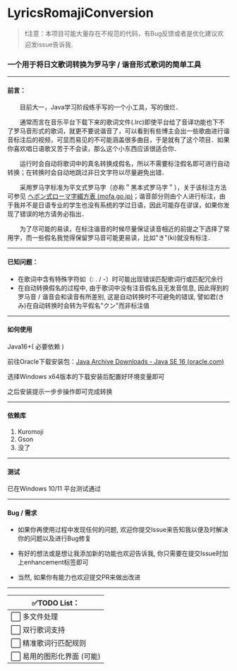 # LyricsRomajiConversion

> ❗注意：本项目可能大量存在不规范的代码，有Bug反馈或者是优化建议欢迎发issue告诉我.



### 一个用于将日文歌词转换为罗马字 / 谐音形式歌词的简单工具


------
#### 前言：

&emsp;&emsp;目前大一，Java学习阶段练手写的一个小工具，写的很烂．

&emsp;&emsp;通常而言在音乐平台下载下来的歌词文件(.lrc)即使平台给了音译功能也下不了罗马音形式的歌词，就更不要说谐音了，可以看到有些博主会出一些歌曲进行谐音标注后的视频，可显而易见的不可能涵盖很多曲目，于是就有了这个项目．如果你喜欢唱日语歌又苦于不会读，那么这个小东西应该很适合你．

&emsp;&emsp;运行时会自动将歌词中的真名转换成假名，所以不需要标注假名即可进行自动转换；在转换时会自动地跳过非日文字符以尽量避免出错．

&emsp;&emsp;采用罗马字标准为平文式罗马字（亦称＂黑本式罗马字＂），关于该标注方法可参见 [ヘボン式ローマ字綴方表 (mofa.go.jp)](https://www.ezairyu.mofa.go.jp/passport/hebon.html)；谐音部分则由个人进行标注，由于我并不是日语专业的学生也没有系统的学过日语，因此可能存在谬误，如果你发现了错误的地方请务必指出．

&emsp;&emsp;为了尽可能的易读，在标注谐音的时候尽量保证读音相近的前提之下选择了常用字，而一些假名我觉得保留罗马音可能更易读，比如"き"(ki)就没有标注．


------
#### 已知问题：

- 在歌词中含有特殊字符如（: . / -）时可能出现错误匹配歌词行或匹配冗余行
- 在自动转换假名的过程中, 由于歌词中没有注音假名且无发音信息, 因此得到的罗马音 / 谐音会和读音有所差别, 这是自动转换时不可避免的错误, 譬如君(きみ)在自动转换时会转为平假名"クン"而非标注值


------
#### 如何使用

Java16+( 必要依赖 )

前往Oracle下载安装包：[Java Archive Downloads - Java SE 16 (oracle.com)](https://www.oracle.com/java/technologies/javase/jdk16-archive-downloads.html)

选择Windows x64版本的下载安装后配置好环境变量即可

之后安装提示一步步操作即可完成转换


------
#### 依赖库

1. Kuromoji
2. Gson
3. 没了


------
#### 测试

已在Windows 10/11 平台测试通过


------
#### Bug / 需求

- 如果你再使用过程中发现任何的问题, 欢迎你提交Issue来告知我以便及时解决你的问题以及进行Bug修复

- 有好的想法或是想让我添加新的功能也欢迎告诉我, 你只需要在提交Issue时加上enhancement标签即可

- 当然, 如果你有能力也欢迎提交PR来做出改进


------
| ✅TODO List：      |
|------------------|
| ⬜  多文件处理         |
| ⬜  双行歌词支持        |
| ⬜  精准歌词行匹配规则     |
| ⬜  易用的图形化界面 (可能) |
